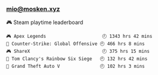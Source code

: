 ### mio@mosken.xyz
<!--
**NanamiMio/NanamiMio** is a ✨ _special_ ✨ repository because its `README.md` (this file) appears on your GitHub profile.

Here are some ideas to get you started:

- 🔭 I’m currently working on ...
- 🌱 I’m currently learning ...
- 👯 I’m looking to collaborate on ...
- 🤔 I’m looking for help with ...
- 💬 Ask me about ...
- 📫 How to reach me: ...
- 😄 Pronouns: ...
- ⚡ Fun fact: ...
-->

<!-- steam-box start -->
🎮 Steam playtime leaderboard
```text
🎮 Apex Legends                     🕘 1343 hrs 42 mins
🔫 Counter-Strike: Global Offensive 🕘 466 hrs 8 mins
🎮 ShareX                           🕘 375 hrs 15 mins
🔫 Tom Clancy's Rainbow Six Siege   🕘 132 hrs 42 mins
🚓 Grand Theft Auto V               🕘 102 hrs 3 mins
```
<!-- Powered by https://github.com/YouEclipse/steam-box . -->
<!-- steam-box end -->
